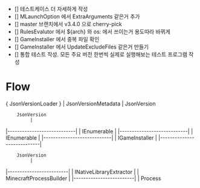 - [] 테스트케이스 더 자세하게 작성
- [] MLaunchOption 에서 ExtraArguments 같은거 추가
- [] master 브랜치에서 v3.4.0 으로 cherry-pick
- [] RulesEvalutor 에서 ${arch} 와 os: 에서 쓰이는거 용도따라 바뀌게
- [] GameInstaller 에서 중복 파일 확인
- [] GameInstaller 에서 UpdateExcludeFiles 같은거 만들기
- [] 통합 테스트 작성. 모든 주요 버전 한번씩 실제로 실행해보는 테스트 프로그램 작성

# Flow

   { JsonVersionLoader }
             |
    JsonVersionMetadata
             |
        JsonVersion



        JsonVersion
             |
|----------------------------|
| IEnumerable<FileExtractor> |
|----------------------------|
             |
    IEnumerable<GameFile>
             |
|----------------------------|
|      IGameInstaller        |
|----------------------------|



        JsonVersion
             |
|-------------------------|
| INativeLibraryExtractor |
| MinecraftProcessBuilder |
|-------------------------|
             |
          Process
